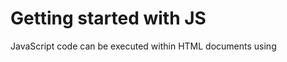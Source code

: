 # Getting started with JS

JavaScript code can be executed within HTML documents using <script> tag. It can be done in two ways
1. Internal implementation or embedding code directly into the document.
2. External implementation or placing JS code into external file and then linking it to the HTML document.

